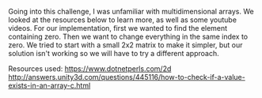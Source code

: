 Going into this challenge, I was unfamiliar with multidimensional arrays. We looked at the resources below to learn more, as well as some youtube videos. For our implementation, first we wanted to find the element containing zero. Then we want to change everything in the same index to zero. We tried to start with a small 2x2 matrix to make it simpler, but our solution isn't working so we will have to try a different approach.

Resources used:
https://www.dotnetperls.com/2d
http://answers.unity3d.com/questions/445116/how-to-check-if-a-value-exists-in-an-array-c.html